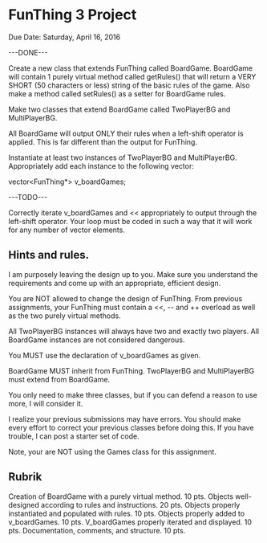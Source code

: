# FunThing 3 Project  
Due Date: Saturday, April 16, 2016

---DONE---

Create a new class that extends FunThing called BoardGame.  BoardGame will contain 1 purely virtual method called getRules() that will return a VERY SHORT (50 characters or less) string of the basic rules of the game.  Also make a method called setRules() as a setter for BoardGame rules.  

Make two classes that extend BoardGame called TwoPlayerBG and MultiPlayerBG.

All BoardGame will output ONLY their rules when a left-shift operator is applied.  This is far different than the output for FunThing.


Instantiate at least two instances of TwoPlayerBG and MultiPlayerBG.  Appropriately add each instance to the following vector:

vector<FunThing*> v_boardGames;

---TODO---

Correctly iterate v_boardGames and << appropriately to output through the left-shift operator.  Your loop must be coded in such a way that it will work for any number of vector elements.

## Hints and rules.

I am purposely leaving the design up to you.  Make sure you understand the requirements and come up with an appropriate, efficient design.

You are NOT allowed to change the design of FunThing.  From previous assignments, your FunThing must contain a <<, -- and ++ overload as well as the two purely virtual methods.

All TwoPlayerBG instances will always have two and exactly two players.  All BoardGame instances are not considered dangerous.

You MUST use the declaration of v_boardGames as given.

BoardGame MUST inherit from FunThing.  TwoPlayerBG and MultiPlayerBG must extend from BoardGame.

You only need to make three classes, but if you can defend a reason to use more, I will consider it.

I realize your previous submissions may have errors.  You should make every effort to correct your previous classes before doing this.  If you have trouble, I can post a starter set of code.

Note, your are NOT using the Games class for this assignment.

## Rubrik
Creation of BoardGame with a purely virtual method. 10 pts.
Objects well-designed according to rules and instructions. 20 pts.
Objects properly instantiated and populated with rules. 10 pts.
Objects properly added to v_boardGames. 10 pts.
V_boardGames properly iterated and displayed.  10 pts.
Documentation, comments, and structure. 10 pts.

